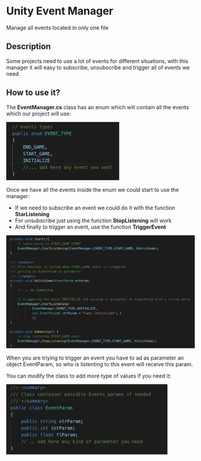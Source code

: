# Unity Event Manager
Manage all events located in only one file

## Description
Some projects need to use a lot of events for different situations, with this manager it will easy to subscribe, unsubscribe and trigger all of events we need.

## How to use it?
The **EventManager.cs** class has an enum which will contain all the events which our project will use:

![](Images/Event_types.png)

Once we have all the events inside the enum we could start to use the manager:
* If we need to subscribe an event we could do it with the function **StarListening**
* For unsubscribe just using the function **StopListening** will work
* And finally to trigger an event, use the function **TriggerEvent**

![](Images/TestClass.png)

When you are triying to trigger an event you have to ad as parameter an object EventParam, so who is listenting to this event will receive this param.

You can modify the class to add more type of values if you need it:

![](Images/EventParam.png)
